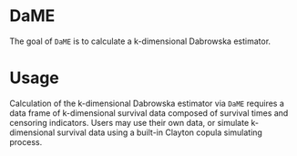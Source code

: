 # DaME

The goal of `DaME` is to calculate a k-dimensional Dabrowska estimator. 

# Usage

Calculation of the k-dimensional Dabrowska estimator via `DaME` requires a data frame of k-dimensional survival data composed of survival times and censoring indicators. Users may use their own data, or simulate k-dimensional survival data using a built-in Clayton copula simulating process. 

